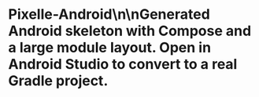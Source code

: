 # Pixelle-Android\n\nGenerated Android skeleton with Compose and a large module layout. Open in Android Studio to convert to a real Gradle project.